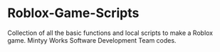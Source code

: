 # Roblox-Game-Scripts
Collection of all the basic functions and local scripts to make a Roblox game. Mintyy Works Software Development Team codes.

